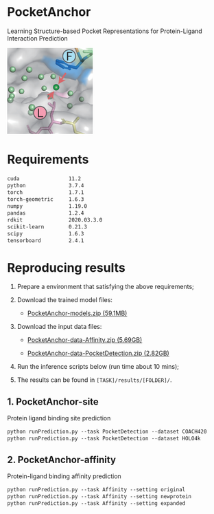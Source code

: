 # PocketAnchor

Learning Structure-based Pocket Representations for Protein-Ligand Interaction Prediction

<div><img width=200 src=https://github.com/tiantz17/PocketAnchor/blob/main/figure/pocketanchor.png></div>

# Requirements

```
cuda                11.2
python              3.7.4
torch               1.7.1
torch-geometric     1.6.3
numpy               1.19.0
pandas              1.2.4
rdkit               2020.03.3.0
scikit-learn        0.21.3 
scipy               1.6.3 
tensorboard         2.4.1
```

# Reproducing results

1. Prepare a environment that satisfying the above requirements;
2. Download the trained model files:

    - [PocketAnchor-models.zip (59.1MB)](https://drive.google.com/file/d/1FGhtZgH18F6JHz-IB_Wqm6pbHDdIfk3-/view?usp=sharing)

3. Download the input data files:

    - [PocketAnchor-data-Affinity.zip (5.69GB)](https://drive.google.com/file/d/1yLzUmqkJDtEH8b22VMkUjoK0c60TyHGR/view?usp=sharing)

    - [PocketAnchor-data-PocketDetection.zip (2.82GB)](https://drive.google.com/file/d/17IVo_vZaSRTGIw0fLSdc9q4lIxeqPa0p/view?usp=sharing)

4. Run the inference scripts below (run time about 10 mins);
5. The results can be found in ```[TASK]/results/[FOLDER]/```.


## 1. PocketAnchor-site
Protein ligand binding site prediction

```
python runPrediction.py --task PocketDetection --dataset COACH420
python runPrediction.py --task PocketDetection --dataset HOLO4k
```

## 2. PocketAnchor-affinity
Protein-ligand binding affinity prediction

```
python runPrediction.py --task Affinity --setting original
python runPrediction.py --task Affinity --setting newprotein
python runPrediction.py --task Affinity --setting expanded
```
